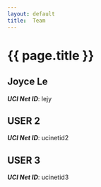 ```yaml
---
layout: default
title:  Team
---
```


# {{ page.title }}


## Joyce Le
***UCI Net ID***: lejy

## USER 2
***UCI Net ID***: ucinetid2

## USER 3
***UCI Net ID***: ucinetid3
